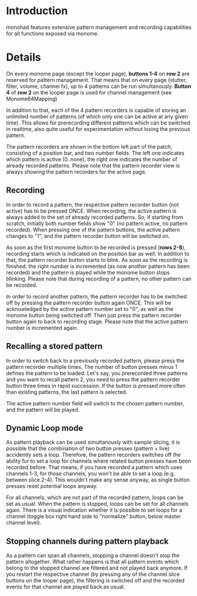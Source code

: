 # Introduction #

monohad features extensive pattern management and recording capabilities for all functions exposed via monome.

# Details #

On every monome page (except the looper page), **buttons 1-4** on **row 2** are reserved for pattern management. That means that on every page (stutter, filter, volume, channel fx), up to 4 patterns can be run simultanously. **Button 4** of **row 2** on the looper page is used for channel management (see Monome64Mapping)

In addition to that, each of the 4 pattern recorders is capable of storing an unlimited number of patterns (of which only one can be active at any given time). This allows for prerecording different patterns which can be switched in realtime, also quite useful for experimentation without losing the previous pattern.

The pattern recorders are shown in the bottom left part of the patch, consisting of a position bar, and two number fields. The left one indicates which pattern is active (0..none), the right one indicates the number of already recorded patterns. Please note that the pattern recorder view is always showing the pattern recorders for the active page.

## Recording ##

In order to record a pattern, the respective pattern recorder button (not active) has to be pressed ONCE. When recording, the active pattern is always added to the set of already recorded patterns. So, if starting from scratch, initially both number fields show "0" (no pattern active, no pattern recorded). When pressing one of the pattern buttons, the active pattern changes to "1", and the pattern recorder button will be switched on.

As soon as the first monome button to be recorded is pressed (**rows 2-8**), recording starts which is indicated on the position bar as well. In addition to that, the pattern recorder button starts to blink. As soon as the recording is finished, the right number is incremented (as now another pattern has been recorded) and the pattern is played while the monome button stops blinking. Please note that during recording of a pattern, no other pattern can be recorded.

In order to record another pattern, the pattern recorder has to be switched off by pressing the pattern recorder button again ONCE. This will be acknowledged by the active pattern number set to "0", as well as the monome button being switched off. Then just press the pattern recorder button again to back to recording stage. Please note that the active pattern number is incremented again.

## Recalling a stored pattern ##

In order to switch back to a previously recorded pattern, please press the pattern recorder multiple times. The number of button presses minus 1 defines the pattern to be loaded. Let's say, you prerecorded three patterns and you want to recall pattern 2, you need to press the pattern recorder button three times in rapid succession. If the button is pressed more often than existing patterns, the last pattern is selected.

The active pattern number field will switch to the chosen pattern number, and the pattern will be played.

## Dynamic Loop mode ##

As pattern playback can be used simultanously with sample slicing, it is possible that the combination of two button presses (pattern + live) accidently sets a loop. Therefore, the pattern recorders switches off the ability for to set a loop for channels where related button presses have been recorded before. That means, if you have recorded a pattern which uses channels 1-3, for those channels, you won't be able to set a loop (e.g. between slice 2-4). This wouldn't make any sense anyway, as single button presses reset potential loops anyway.

For all channels, which are not part of the recorded pattern, loops can be set as usual. When the pattern is stopped, loops can be set for all channels again. There is a visual indication whether it is possible to set loops for a channel (toggle box right hand side to "normalize" button, below master channel level).

## Stopping channels during pattern playback ##

As a pattern can span all channels, stopping a channel doesn't stop the pattern altogether. What rather happens is that all pattern events which belong to the stopped channel are filtered and not played back anymore. If you restart the respective channel (by pressing any of the channel slice buttons on the looper page), the filtering is switched off and the recorded events for that channel are played back as usual.